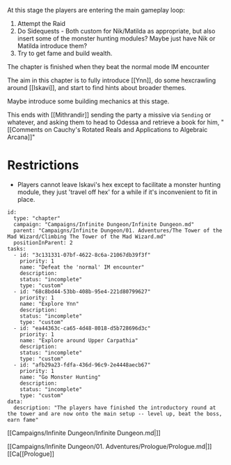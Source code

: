 At this stage the players are entering the main gameplay loop:

1. Attempt the Raid
2. Do Sidequests
		- Both custom for Nik/Matilda as appropriate, but also insert some of the monster hunting modules? Maybe just have Nik or Matilda introduce them?
3. Try to get fame and build wealth.

The chapter is finished when they beat the normal mode IM encounter

The aim in this chapter is to fully introduce [[Ynn]], do some hexcrawling around [[Iskavi]], and start to find hints about broader themes.

Maybe introduce some building mechanics at this stage.

This ends with [[Mithrandir]] sending the party a missive via `Sending` or whatever, and asking them to head to Odessa and retrieve a book for him, "[[Comments on Cauchy's Rotated Reals and Applications to Algebraic Arcana]]"

# Restrictions

- Players cannot leave Iskavi's hex except to facilitate a monster hunting module, they just 'travel off hex' for a while if it's inconvenient to fit in place.


```RpgManager4
id: 
  type: "chapter"
  campaign: "Campaigns/Infinite Dungeon/Infinite Dungeon.md"
  parent: "Campaigns/Infinite Dungeon/01. Adventures/The Tower of the Mad Wizard/Climbing The Tower of the Mad Wizard.md"
  positionInParent: 2
tasks: 
  - id: "3c131331-07bf-4622-8c6a-21067db39f3f"
    priority: 1
    name: "Defeat the 'normal' IM encounter"
    description: 
    status: "incomplete"
    type: "custom"
  - id: "68c8bd44-53bb-408b-95e4-221d80799627"
    priority: 1
    name: "Explore Ynn"
    description: 
    status: "incomplete"
    type: "custom"
  - id: "ea44363c-ca65-4d48-8018-d5b728696d3c"
    priority: 1
    name: "Explore around Upper Carpathia"
    description: 
    status: "incomplete"
    type: "custom"
  - id: "afb29a23-fdfa-436d-96c9-2e4448aecb67"
    priority: 1
    name: "Go Monster Hunting"
    description: 
    status: "incomplete"
    type: "custom"
data: 
  description: "The players have finished the introductory round at the tower and are now onto the main setup -- level up, beat the boss, earn fame"
```

[[Campaigns/Infinite Dungeon/Infinite Dungeon.md|]]

[[Campaigns/Infinite Dungeon/01. Adventures/Prologue/Prologue.md|]]
[[Ca[[Prologue]]
